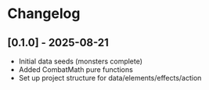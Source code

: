 # Changelog

## [0.1.0] - 2025-08-21
- Initial data seeds (monsters complete)
- Added CombatMath pure functions
- Set up project structure for data/elements/effects/action
